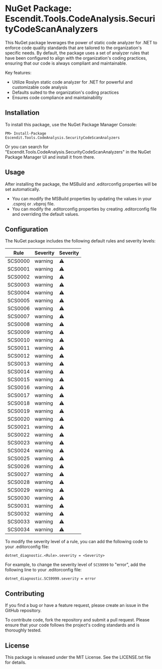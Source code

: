 # NuGet Package: Escendit.Tools.CodeAnalysis.SecurityCodeScanAnalyzers
This NuGet package leverages the power of static code analyzer for .NET
to enforce code quality standards that are tailored to the organization's specific needs.
By default,
the package uses a set of analyzer rules that have been configured to align with the organization's coding practices,
ensuring that our code is always compliant and maintainable.

Key features:

- Utilize Roslyn static code analyzer for .NET for powerful and customizable code analysis
- Defaults suited to the organization's coding practices
- Ensures code compliance and maintainability

## Installation
To install this package, use the NuGet Package Manager Console:

```shell
PM> Install-Package Escendit.Tools.CodeAnalysis.SecurityCodeScanAnalyzers
```
Or you can search for "Escendit.Tools.CodeAnalysis.SecurityCodeScanAnalyzers"
in the NuGet Package Manager UI and install it from there.

## Usage
After installing the package, the MSBuild and .editorconfig properties will be set automatically.
- You can modify the MSBuild properties by updating the values in your .csproj or .vbproj file.
- You can modify the .editorconfig properties by creating .editorconfig file and overriding the default values.

## Configuration

The NuGet package includes the following default rules and severity levels:

| Rule    | Severity | Severity |
|---------|----------|----------|
| SCS0000 | warning  | ⚠️       |
| SCS0001 | warning  | ⚠️       |
| SCS0002 | warning  | ⚠️       |
| SCS0003 | warning  | ⚠️       |
| SCS0004 | warning  | ⚠️       |
| SCS0005 | warning  | ⚠️       |
| SCS0006 | warning  | ⚠️       |
| SCS0007 | warning  | ⚠️       |
| SCS0008 | warning  | ⚠️       |
| SCS0009 | warning  | ⚠️       |
| SCS0010 | warning  | ⚠️       |
| SCS0011 | warning  | ⚠️       |
| SCS0012 | warning  | ⚠️       |
| SCS0013 | warning  | ⚠️       |
| SCS0014 | warning  | ⚠️       |
| SCS0015 | warning  | ⚠️       |
| SCS0016 | warning  | ⚠️       |
| SCS0017 | warning  | ⚠️       |
| SCS0018 | warning  | ⚠️       |
| SCS0019 | warning  | ⚠️       |
| SCS0020 | warning  | ⚠️       |
| SCS0021 | warning  | ⚠️       |
| SCS0022 | warning  | ⚠️       |
| SCS0023 | warning  | ⚠️       |
| SCS0024 | warning  | ⚠️       |
| SCS0025 | warning  | ⚠️       |
| SCS0026 | warning  | ⚠️       |
| SCS0027 | warning  | ⚠️       |
| SCS0028 | warning  | ⚠️       |
| SCS0029 | warning  | ⚠️       |
| SCS0030 | warning  | ⚠️       |
| SCS0031 | warning  | ⚠️       |
| SCS0032 | warning  | ⚠️       |
| SCS0033 | warning  | ⚠️       |
| SCS0034 | warning  | ⚠️       |

To modify the severity level of a rule, you can add the following code to your .editorconfig file:

```editorconfig
dotnet_diagnostic.<Rule>.severity = <Severity>
```

For example, to change the severity level of `SCS9999` to "error", add the following line to your .editorconfig file:

```editorconfig
dotnet_diagnostic.SCS9999.severity = error
```


## Contributing
If you find a bug or have a feature request, please create an issue in the GitHub repository.

To contribute code, fork the repository and submit a pull request.
Please ensure that your code follows the project's coding standards and is thoroughly tested.

## License
This package is released under the MIT License. See the LICENSE.txt file for details.
